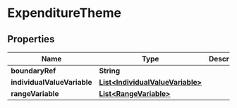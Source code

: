 

# ExpenditureTheme


## Properties

Name | Type | Description | Notes
------------ | ------------- | ------------- | -------------
**boundaryRef** | **String** |  |  [optional]
**individualValueVariable** | [**List&lt;IndividualValueVariable&gt;**](IndividualValueVariable.md) |  |  [optional]
**rangeVariable** | [**List&lt;RangeVariable&gt;**](RangeVariable.md) |  |  [optional]



